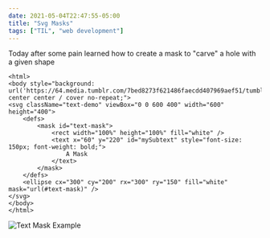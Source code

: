 ```yaml
--- 
date: 2021-05-04T22:47:55-05:00
title: "Svg Masks"
tags: ["TIL", "web development"]
---
```



Today after some pain learned how to create a mask to "carve" a hole with a given shape

```
<html>
<body style="background: url('https://64.media.tumblr.com/7bed8273f621486faecdd407969aef51/tumblr_otfcxeacdO1slhhf0o1_1280.jpg') center center / cover no-repeat;">
<svg className="text-demo" viewBox="0 0 600 400" width="600" height="400">
    <defs>
        <mask id="text-mask">
            <rect width="100%" height="100%" fill="white" />
            <text x="60" y="220" id="mySubtext" style="font-size: 150px; font-weight: bold;">
                A Mask
            </text>
        </mask>
    </defs>
    <ellipse cx="300" cy="200" rx="300" ry="150" fill="white" mask="url(#text-mask)" />
</svg>
</body>
</html>
```

![Text Mask Example ](/images/svg-mask-example.png#center)